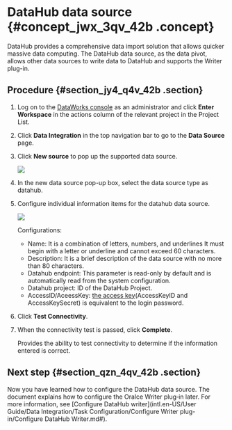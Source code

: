 # DataHub data source {#concept_jwx_3qv_42b .concept}

DataHub provides a comprehensive data import solution that allows quicker massive data computing. The DataHub data source, as the data pivot, allows other data sources to write data to DataHub and supports the Writer plug-in.

## Procedure {#section_jy4_q4v_42b .section}

1.  Log on to the [DataWorks console](https://workbench.data.aliyun.com/console) as an administrator and click **Enter Workspace** in the actions column of the relevant project in the Project List.
2.  Click **Data Integration** in the top navigation bar to go to the **Data Source** page.
3.  Click **New source** to pop up the supported data source.

    ![](http://static-aliyun-doc.oss-cn-hangzhou.aliyuncs.com/assets/img/16198/15367205147526_en-US.png)

4.  In the new data source pop-up box, select the data source type as datahub.
5.  Configure individual information items for the datahub data source.

    ![](http://static-aliyun-doc.oss-cn-hangzhou.aliyuncs.com/assets/img/16198/15367205147527_en-US.png)

    Configurations:

    -   Name: It is a combination of letters, numbers, and underlines It must begin with a letter or underline and cannot exceed 60 characters.
    -   Description: It is a brief description of the data source with no more than 80 characters.
    -   Datahub endpoint: This parameter is read-only by default and is automatically read from the system configuration.
    -   Datahub project: ID of the DataHub Project.
    -   AccessID/AceessKey: [the access key](https://www.alibabacloud.com/help/doc-detail/53045.htm)\(AccessKeyID and AccessKeySecret\) is equivalent to the login password.
6.  Click **Test Connectivity**.
7.  When the connectivity test is passed, click **Complete**.

    Provides the ability to test connectivity to determine if the information entered is correct.


## Next step {#section_qzn_4qv_42b .section}

Now you have learned how to configure the DataHub data source. The document explains how to configure the Oralce Writer plug‑in later. For more information, see [Configure DataHub writer](intl.en-US/User Guide/Data Integration/Task Configuration/Configure Writer plug-in/Configure DataHub Writer.md#).


